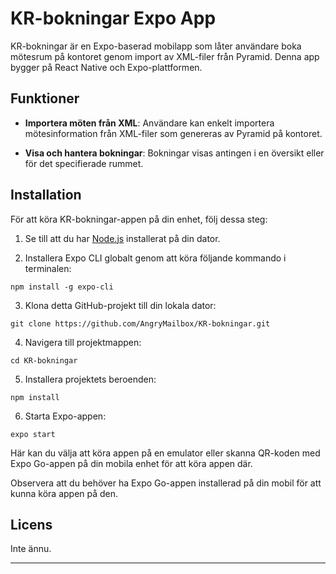 # KR-bokningar Expo App

KR-bokningar är en Expo-baserad mobilapp som låter användare boka mötesrum på kontoret genom import av XML-filer från Pyramid. Denna app bygger på React Native och Expo-plattformen.

## Funktioner

- **Importera möten från XML**: Användare kan enkelt importera mötesinformation från XML-filer som genereras av Pyramid på kontoret.

- **Visa och hantera bokningar**: Bokningar visas antingen i en översikt eller för det specifierade rummet.

## Installation

För att köra KR-bokningar-appen på din enhet, följ dessa steg:

1. Se till att du har [Node.js](https://nodejs.org) installerat på din dator.

2. Installera Expo CLI globalt genom att köra följande kommando i terminalen:

```
npm install -g expo-cli
```

3. Klona detta GitHub-projekt till din lokala dator:

```
git clone https://github.com/AngryMailbox/KR-bokningar.git
```

4. Navigera till projektmappen:

```
cd KR-bokningar
```

5. Installera projektets beroenden:

```
npm install
```

6. Starta Expo-appen:

```
expo start
```

Här kan du välja att köra appen på en emulator eller skanna QR-koden med Expo Go-appen på din mobila enhet för att köra appen där.

Observera att du behöver ha Expo Go-appen installerad på din mobil för att kunna köra appen på den.

## Licens

Inte ännu.

---
